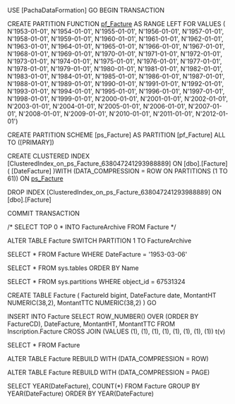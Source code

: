 USE [PachaDataFormation]
GO
BEGIN TRANSACTION

CREATE PARTITION FUNCTION [pf_Facture](date) 
AS RANGE LEFT FOR VALUES (
	N'1953-01-01', N'1954-01-01', N'1955-01-01', N'1956-01-01',
	N'1957-01-01', N'1958-01-01', N'1959-01-01', N'1960-01-01', 
	N'1961-01-01', N'1962-01-01', 
	N'1963-01-01', N'1964-01-01', N'1965-01-01', N'1966-01-01', 
	N'1967-01-01', N'1968-01-01', N'1969-01-01', N'1970-01-01', 
	N'1971-01-01', N'1972-01-01', N'1973-01-01', N'1974-01-01', 
	N'1975-01-01', N'1976-01-01', N'1977-01-01', N'1978-01-01', 
	N'1979-01-01', N'1980-01-01', N'1981-01-01', N'1982-01-01', 
	N'1983-01-01', N'1984-01-01', N'1985-01-01', N'1986-01-01', 
	N'1987-01-01', N'1988-01-01', N'1989-01-01', N'1990-01-01', 
	N'1991-01-01', N'1992-01-01', N'1993-01-01', N'1994-01-01', 
	N'1995-01-01', N'1996-01-01', N'1997-01-01', N'1998-01-01', 
	N'1999-01-01', N'2000-01-01', N'2001-01-01', N'2002-01-01', 
	N'2003-01-01', N'2004-01-01', N'2005-01-01', N'2006-01-01', 
	N'2007-01-01', N'2008-01-01', N'2009-01-01', N'2010-01-01', 
	N'2011-01-01', N'2012-01-01')


CREATE PARTITION SCHEME [ps_Facture] 
AS PARTITION [pf_Facture] ALL TO ([PRIMARY])




CREATE CLUSTERED INDEX [ClusteredIndex_on_ps_Facture_638047241293988889] 
ON [dbo].[Facture]
(
	[DateFacture]
)WITH (DATA_COMPRESSION = ROW ON PARTITIONS (1 TO 61)) 
ON [ps_Facture]([DateFacture])


DROP INDEX [ClusteredIndex_on_ps_Facture_638047241293988889] ON [dbo].[Facture]

COMMIT TRANSACTION

/*
SELECT TOP 0 *
INTO FactureArchive
FROM Facture
*/

ALTER TABLE Facture
SWITCH PARTITION 1 TO FactureArchive

SELECT *
FROM Facture
WHERE DateFacture = '1953-03-06'

SELECT *
FROM sys.tables
ORDER BY Name

SELECT *
FROM sys.partitions
WHERE object_id  = 67531324






CREATE TABLE Facture (
	FactureId bigint,
	DateFacture date,
	MontantHT NUMERIC(38,2),
	MontantTTC NUMERIC(38,2)
)
GO

INSERT INTO Facture
SELECT
	ROW_NUMBER() OVER (ORDER BY FactureCD),
	DateFacture,
	MontantHT,
	MontantTTC
FROM Inscription.Facture
CROSS JOIN (VALUES (1), (1), (1), (1), (1), (1), (1), (1)) t(v)



SELECT *
FROM Facture

ALTER TABLE Facture
REBUILD WITH (DATA_COMPRESSION = ROW)

ALTER TABLE Facture
REBUILD WITH (DATA_COMPRESSION = PAGE)


SELECT YEAR(DateFacture), COUNT(*)
FROM Facture
GROUP BY YEAR(DateFacture)
ORDER BY YEAR(DateFacture)
